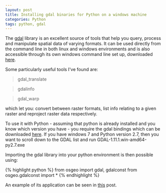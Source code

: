 ```yaml
---
layout: post
title: Installing gdal binaries for Python on a windows machine 
categories: Python 
tags: python, gdal
---
```


The [gdal](http://www.gdal.org/) library is an excellent source of tools that help you query, process and manipulate spatial data of varying formats. It can be used directly from the command line in both linux and windows environments and is also accessible through its own windows command line set up, downloaded [here](http://trac.osgeo.org/osgeo4w/).

Some particularly useful tools I've found are:

>gdal_translate	
	
>gdalinfo		

>gdal_warp		

which let you: convert between raster formats, list info relating to a given raster and reproject raster data respectively.

To use it with Python - assuming that python is already installed and you know which version you have - you require the gdal bindings which can be downloaded [here](http://www.lfd.uci.edu/~gohlke/pythonlibs/#gdal). If you have windows 7 and Python version 2.7, then you want to scroll down to the GDAL list and run GDAL-1.11.1.win-amd64-py2.7.exe

Importing the gdal library into your python environment is then possible using:

{% highlight python %} 
from osgeo import gdal, gdalconst 
from osgeo.gdalconst import * 
{% endhighlight %} 

An example of its application can be seen in [this](http://chris35wills.github.io/python-gdal-raster-io/) post. 